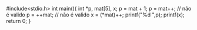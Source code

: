 #include<stdio.h>
int main(){
    int *p, mat[5], x;
    p = mat + 1;
    p = mat++;
    // não é valido 
    p = ++mat;
    // não é valido
    x = (*mat)++;
    printf("%d ",p);
    printf(x);
    return 0;
}
